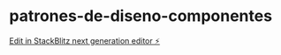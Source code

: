 # patrones-de-diseno-componentes

[Edit in StackBlitz next generation editor ⚡️](https://stackblitz.com/~/github.com/JairPrada/patrones-de-diseno-componentes)